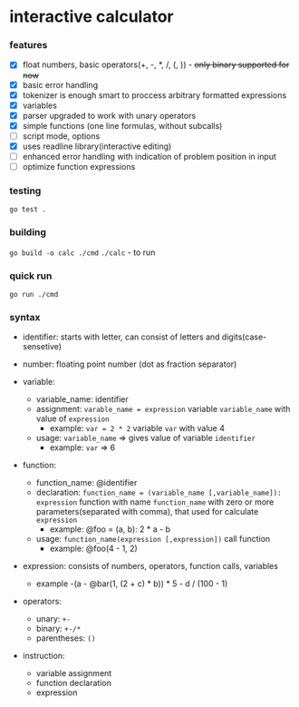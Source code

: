 # interactive calculator

### features
* [x] float numbers, basic operators(+, -, *, /, (, )) - ~~only binary supported for now~~
* [x] basic error handling
* [x] tokenizer is enough smart to proccess arbitrary formatted expressions
* [x] variables
* [x] parser upgraded to work with unary operators
* [x] simple functions (one line formulas, without subcalls)
* [ ] script mode, options
* [x] uses readline library(interactive editing)
* [ ] enhanced error handling with indication of problem position in input
* [ ] optimize function expressions

### testing
`go test .`

### building 
`go build -o calc ./cmd`
`./calc` - to run

### quick run
`go run ./cmd`

### syntax
* identifier: starts with letter, can consist of letters and digits(case-sensetive)
* number: floating point number (dot as fraction separator)
* variable:
  * variable_name: identifier
  * assignment: `varable_name = expression` variable `variable_name` with value of `expression`
    * example: `var = 2 * 2` variable `var` with value 4
  * usage: `variable_name` => gives value of variable `identifier`
    * example: `var` => 6

* function:
  * function_name: @identifier
  * declaration: `function_name = (variable_name [,variable_name]): expression` function with name `function_name` with zero or more parameters(separated with comma), that used for calculate `expression`
    * example: @foo = (a, b): 2 * a - b
  * usage: `function_name(expression [,expression])` call function
    * example: @foo(4 - 1, 2)
* expression: consists of numbers, operators, function calls, variables
  * example -(a - @bar(1, (2 + c) * b)) * 5 - d / (100 - 1)
* operators:
  * unary: `+-`
  * binary: `+-/*`
  * parentheses: `()`
* instruction:
  * variable assignment
  * function declaration
  * expression


